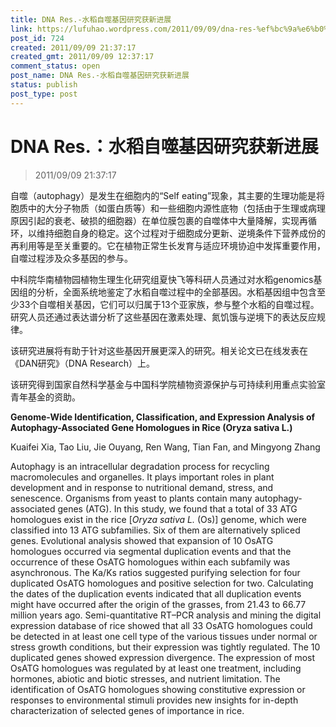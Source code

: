 ```yaml
---
title: DNA Res.-水稻自噬基因研究获新进展
link: https://lufuhao.wordpress.com/2011/09/09/dna-res-%ef%bc%9a%e6%b0%b4%e7%a8%bb%e8%87%aa%e5%99%ac%e5%9f%ba%e5%9b%a0%e7%a0%94%e7%a9%b6%e8%8e%b7%e6%96%b0%e8%bf%9b%e5%b1%95/
post_id: 724
created: 2011/09/09 21:37:17
created_gmt: 2011/09/09 12:37:17
comment_status: open
post_name: DNA Res.-水稻自噬基因研究获新进展
status: publish
post_type: post
---
```


# DNA Res.：水稻自噬基因研究获新进展

> 2011/09/09 21:37:17

 

自噬（autophagy）是发生在细胞内的“Self eating”现象，其主要的生理功能是将胞质中的大分子物质（如蛋白质等）和一些细胞内源性底物（包括由于生理或病理原因引起的衰老、破损的细胞器）在单位膜包裹的自噬体中大量降解，实现再循环，以维持细胞自身的稳定。这个过程对于细胞成分更新、逆境条件下营养成份的再利用等是至关重要的。它在植物正常生长发育与适应环境协迫中发挥重要作用，自噬过程涉及众多基因的参与。 

中科院华南植物园植物生理生化研究组夏快飞等科研人员通过对水稻genomics基因组的分析，全面系统地鉴定了水稻自噬过程中的全部基因。水稻基因组中包含至少33个自噬相关基因，它们可以归属于13个亚家族，参与整个水稻的自噬过程。研究人员还通过表达谱分析了这些基因在激素处理、氮饥饿与逆境下的表达反应规律。 

该研究进展将有助于针对这些基因开展更深入的研究。相关论文已在线发表在《DAN研究》（DNA Research）上。 

该研究得到国家自然科学基金与中国科学院植物资源保护与可持续利用重点实验室青年基金的资助。 

 

**Genome-Wide Identification, Classification, and Expression Analysis of Autophagy-Associated Gene Homologues in Rice (Oryza sativa L.)**

Kuaifei Xia, Tao Liu, Jie Ouyang, Ren Wang, Tian Fan, and Mingyong Zhang 

Autophagy is an intracellular degradation process for recycling macromolecules and organelles. It plays important roles in plant development and in response to nutritional demand, stress, and senescence. Organisms from yeast to plants contain many autophagy-associated genes (ATG). In this study, we found that a total of 33 ATG homologues exist in the rice \[_Oryza sativa L._ (Os)\] genome, which were classified into 13 ATG subfamilies. Six of them are alternatively spliced genes. Evolutional analysis showed that expansion of 10 OsATG homologues occurred via segmental duplication events and that the occurrence of these OsATG homologues within each subfamily was asynchronous. The Ka/Ks ratios suggested purifying selection for four duplicated OsATG homologues and positive selection for two. Calculating the dates of the duplication events indicated that all duplication events might have occurred after the origin of the grasses, from 21.43 to 66.77 million years ago. Semi-quantitative RT–PCR analysis and mining the digital expression database of rice showed that all 33 OsATG homologues could be detected in at least one cell type of the various tissues under normal or stress growth conditions, but their expression was tightly regulated. The 10 duplicated genes showed expression divergence. The expression of most OsATG homologues was regulated by at least one treatment, including hormones, abiotic and biotic stresses, and nutrient limitation. The identification of OsATG homologues showing constitutive expression or responses to environmental stimuli provides new insights for in-depth characterization of selected genes of importance in rice.
